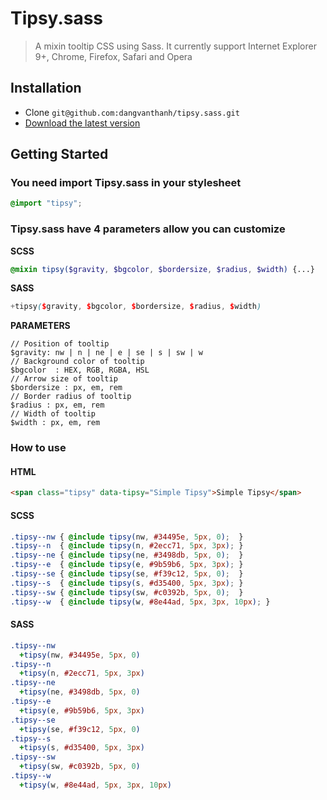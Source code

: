 # Tipsy.sass

> A mixin tooltip CSS using Sass. It currently support Internet Explorer 9+, Chrome, Firefox, Safari and Opera

## Installation
* Clone ``git@github.com:dangvanthanh/tipsy.sass.git``
* [Download the latest version](https://github.com/dangvanthanh/tipsy.sass/archive/master.zip)

## Getting Started

### You need import Tipsy.sass in your stylesheet

```scss
@import "tipsy";
```

### Tipsy.sass have 4 parameters allow you can customize

**SCSS**

```scss
@mixin tipsy($gravity, $bgcolor, $bordersize, $radius, $width) {...}
```

**SASS**

```scss
+tipsy($gravity, $bgcolor, $bordersize, $radius, $width)
```

**PARAMETERS**

```
// Position of tooltip
$gravity: nw | n | ne | e | se | s | sw | w
// Background color of tooltip
$bgcolor  : HEX, RGB, RGBA, HSL
// Arrow size of tooltip
$bordersize : px, em, rem
// Border radius of tooltip
$radius : px, em, rem
// Width of tooltip
$width : px, em, rem
```

### How to use

#### HTML

```html
<span class="tipsy" data-tipsy="Simple Tipsy">Simple Tipsy</span>
```

#### SCSS

```scss
.tipsy--nw { @include tipsy(nw, #34495e, 5px, 0);  }
.tipsy--n  { @include tipsy(n, #2ecc71, 5px, 3px); }
.tipsy--ne { @include tipsy(ne, #3498db, 5px, 0);  }
.tipsy--e  { @include tipsy(e, #9b59b6, 5px, 3px); }
.tipsy--se { @include tipsy(se, #f39c12, 5px, 0);  }
.tipsy--s  { @include tipsy(s, #d35400, 5px, 3px); }
.tipsy--sw { @include tipsy(sw, #c0392b, 5px, 0);  }
.tipsy--w  { @include tipsy(w, #8e44ad, 5px, 3px, 10px); }
```

#### SASS

```sass
.tipsy--nw
  +tipsy(nw, #34495e, 5px, 0)
.tipsy--n
  +tipsy(n, #2ecc71, 5px, 3px)
.tipsy--ne
  +tipsy(ne, #3498db, 5px, 0)
.tipsy--e
  +tipsy(e, #9b59b6, 5px, 3px)
.tipsy--se
  +tipsy(se, #f39c12, 5px, 0)
.tipsy--s
  +tipsy(s, #d35400, 5px, 3px)
.tipsy--sw
  +tipsy(sw, #c0392b, 5px, 0)
.tipsy--w
  +tipsy(w, #8e44ad, 5px, 3px, 10px)
```
